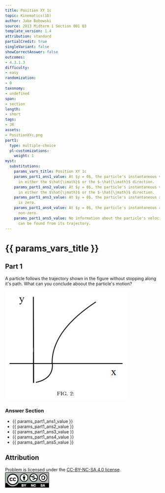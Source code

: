 ```yaml
---
title: Position XY 1c
topic: Kinematics(1D)
author: Jake Bobowski
source: 2013 Midterm 1 Section 001 Q3
template_version: 1.4
attribution: standard
partialCredit: true
singleVariant: false
showCorrectAnswer: false
outcomes:
- 4.3.1.3
difficulty:
- easy
randomization:
- 0
taxonomy:
- undefined
span:
- section
length:
- short
tags:
- JR
assets:
- PositionXYc.png
part1:
  type: multiple-choice
  pl-customizations:
    weight: 1
myst:
  substitutions:
    params_vars_title: Position XY 1c
    params_part1_ans1_value: At $y = 0$, the particle's instantaneous velocity points
      in either the $\hat{\imath}$ or the $-\hat{\imath}$ direction.
    params_part1_ans2_value: At $y = 0$, the particle's instantaneous velocity points
      in either the $\hat{\jmath}$ or the $-\hat{\jmath}$ direction.
    params_part1_ans3_value: At $y = 0$, the particle's instantaneous acceleration
      is zero.
    params_part1_ans4_value: At $y = 0$, the particle's instantaneous acceleration
      non-zero.
    params_part1_ans5_value: No information about the particle's velocity or acceleration
      can be found from its trajectory.
---
```

# {{ params_vars_title }}

## Part 1

A particle follows the trajectory shown in the figure without stopping along it's path. What can you conclude aboout the particle's motion?

<img src="PositionXYc.png" width=400 alt="An image showing a particle's trajectory on a cartesian plane (x versus y). For negative y-coordinates, the particle follows a concave up trajectory with positive x-coordinates. At the x-axis, the particles trajectory is parallel to the y-axis. For positive y-coordinates, the particle follows a concave down trajectory with positive x-coordinates.">

### Answer Section

- {{ params_part1_ans1_value }}
- {{ params_part1_ans2_value }}
- {{ params_part1_ans3_value }}
- {{ params_part1_ans4_value }}
- {{ params_part1_ans5_value }}

## Attribution

Problem is licensed under the [CC-BY-NC-SA 4.0 license](https://creativecommons.org/licenses/by-nc-sa/4.0/).<br> ![The Creative Commons 4.0 license requiring attribution-BY, non-commercial-NC, and share-alike-SA license.](https://raw.githubusercontent.com/firasm/bits/master/by-nc-sa.png)